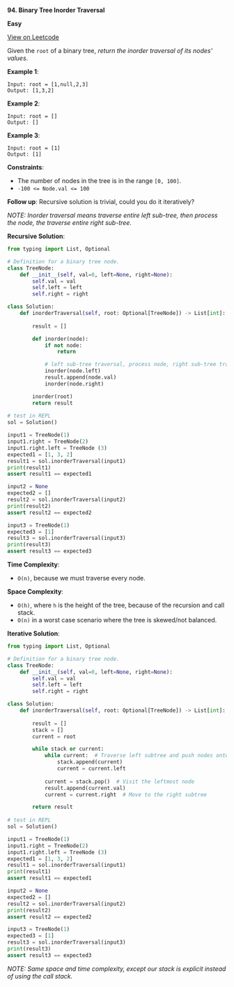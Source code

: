 **94. Binary Tree Inorder Traversal**

**Easy**

[View on Leetcode](https://leetcode.com/problems/binary-tree-inorder-traversal/)

Given the `root` of a binary tree, *return the inorder traversal of its nodes' values*.

**Example 1**:

>
    Input: root = [1,null,2,3]
    Output: [1,3,2]

**Example 2**:

>
    Input: root = []
    Output: []

**Example 3**:

>
    Input: root = [1]
    Output: [1]

**Constraints**:

- The number of nodes in the tree is in the range `[0, 100]`.
- `-100 <= Node.val <= 100`

**Follow up**: Recursive solution is trivial, could you do it iteratively?

*NOTE: Inorder traversal means traverse entire left sub-tree, then process the node, the traverse entire right sub-tree.*

**Recursive Solution**:

```python
from typing import List, Optional

# Definition for a binary tree node.
class TreeNode:
    def __init__(self, val=0, left=None, right=None):
        self.val = val
        self.left = left
        self.right = right

class Solution:
    def inorderTraversal(self, root: Optional[TreeNode]) -> List[int]:
        
        result = []

        def inorder(node):
            if not node:
                return

            # left sub-tree traversal, process node, right sub-tree traversal
            inorder(node.left)
            result.append(node.val)
            inorder(node.right)

        inorder(root)
        return result
    
# test in REPL
sol = Solution()

input1 = TreeNode(1)
input1.right = TreeNode(2)
input1.right.left = TreeNode (3)
expected1 = [1, 3, 2]
result1 = sol.inorderTraversal(input1)
print(result1)
assert result1 == expected1

input2 = None
expected2 = []
result2 = sol.inorderTraversal(input2)
print(result2)
assert result2 == expected2

input3 = TreeNode(1)
expected3 = [1]
result3 = sol.inorderTraversal(input3)
print(result3)
assert result3 == expected3
```

**Time Complexity**:

- `O(n)`, because we must traverse every node.

**Space Complexity**:

- `O(h)`, where `h` is the height of the tree, because of the recursion and call stack.
- `O(n)` in a worst case scenario where the tree is skewed/not balanced.

**Iterative Solution**:

```python
from typing import List, Optional

# Definition for a binary tree node.
class TreeNode:
    def __init__(self, val=0, left=None, right=None):
        self.val = val
        self.left = left
        self.right = right

class Solution:
    def inorderTraversal(self, root: Optional[TreeNode]) -> List[int]:
        
        result = []
        stack = []
        current = root

        while stack or current:
            while current:  # Traverse left subtree and push nodes onto stack
                stack.append(current)
                current = current.left
            
            current = stack.pop()  # Visit the leftmost node
            result.append(current.val)
            current = current.right  # Move to the right subtree

        return result
    
# test in REPL
sol = Solution()

input1 = TreeNode(1)
input1.right = TreeNode(2)
input1.right.left = TreeNode (3)
expected1 = [1, 3, 2]
result1 = sol.inorderTraversal(input1)
print(result1)
assert result1 == expected1

input2 = None
expected2 = []
result2 = sol.inorderTraversal(input2)
print(result2)
assert result2 == expected2

input3 = TreeNode(1)
expected3 = [1]
result3 = sol.inorderTraversal(input3)
print(result3)
assert result3 == expected3
```

*NOTE: Same space and time complexity, except our stack is explicit instead of using the call stack.*
